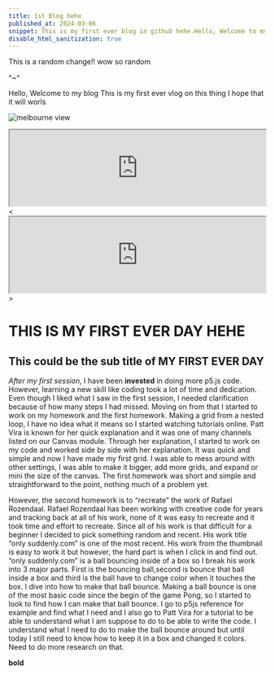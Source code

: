 ```yaml
---
title: 1st Blog hehe
published_at: 2024-03-06
snippet: This is my first ever blog in github hehe.Hello, Welcome to my blog
disable_html_sanitization: true
---
```


This is a random change!! wow so random

^~^

Hello, Welcome to my blog
This is my first ever vlog on this thing
I hope that it will worls

![melbourne view](/pic/Melburnian_Skyline.jpg)

 <iframe src="https://editor.p5js.org/khoanguyen1111/full/5t9b1-iWx" width="100%"></iframe>
 <<iframe src="https://editor.p5js.org/khoanguyen1111/full/hHTV0igxv" width="100%"></iframe>>

# THIS IS MY FIRST EVER DAY HEHE
## This could be the sub title of MY FIRST EVER DAY

_After my first session_, I have been **invested** in doing more p5.js code. However, learning a new skill like coding took a lot of time and dedication. Even though I liked what I saw in the first session, I needed clarification because of how many steps I had missed. Moving on from that I started to work on my homework and the first homework. Making a grid from a nested loop, I have no idea what it means so I started watching tutorials online.  Patt Vira is known for her quick explanation and it was one of many channels listed on our Canvas module. Through her explanation, I started to work on my code and worked side by side with her explanation. It was quick and simple and now I have made my first grid. I was able to mess around with other settings, I was able to make it bigger, add more grids, and expand or mini the size of the canvas. The first homework was short and simple and straightforward to the point, nothing much of a problem yet.

However, the second homework is to “recreate” the work of Rafael Rozendaal. Rafael Rozendaal has been working with creative code for years and tracking back at all of his work, none of it was easy to recreate and it took time and effort to recreate. Since all of his work is that difficult for a beginner I decided to pick something random and recent. His work title “only suddenly.com” is one of the most recent. His work from the thumbnail is easy to work it but however, the hard part is when I click in and find out. “only suddenly.com” is a ball bouncing inside of a box so I break his work into 3 major parts. First is the bouncing ball,second is bounce that ball inside a box and third is the ball have to change color when it touches the box. I dive into how to make that ball bounce. Making a ball bounce is one of the most basic code since the begin of the game Pong, so I started to look to find how I can make that ball bounce. I go to p5js reference for example and find what I need and I also go to Patt Vira for a tutorial to be able to understand what I am suppose to do to be able to write the code. I understand what I need to do to make the ball bounce around but until today I still need to know how to keep it in a box and changed it colors. Need to do more research on that.







**bold**
